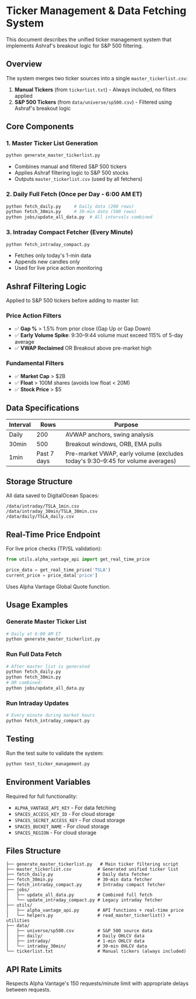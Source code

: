# Ticker Management & Data Fetching System

This document describes the unified ticker management system that implements Ashraf's breakout logic for S&P 500 filtering.

## Overview

The system merges two ticker sources into a single `master_tickerlist.csv`:

1. **Manual Tickers** (from `tickerlist.txt`) - Always included, no filters applied
2. **S&P 500 Tickers** (from `data/universe/sp500.csv`) - Filtered using Ashraf's breakout logic

## Core Components

### 1. Master Ticker List Generation
```bash
python generate_master_tickerlist.py
```
- Combines manual and filtered S&P 500 tickers
- Applies Ashraf filtering logic to S&P 500 stocks
- Outputs `master_tickerlist.csv` (used by all fetchers)

### 2. Daily Full Fetch (Once per Day - 6:00 AM ET)
```bash
python fetch_daily.py     # Daily data (200 rows)
python fetch_30min.py     # 30-min data (500 rows) 
python jobs/update_all_data.py  # All intervals combined
```

### 3. Intraday Compact Fetcher (Every Minute)
```bash
python fetch_intraday_compact.py
```
- Fetches only today's 1-min data
- Appends new candles only
- Used for live price action monitoring

## Ashraf Filtering Logic

Applied to S&P 500 tickers before adding to master list:

### Price Action Filters
- ✅ **Gap %** > 1.5% from prior close (Gap Up or Gap Down)
- ✅ **Early Volume Spike**: 9:30–9:44 volume must exceed 115% of 5-day average
- ✅ **VWAP Reclaimed** OR Breakout above pre-market high

### Fundamental Filters
- ✅ **Market Cap** > $2B
- ✅ **Float** > 100M shares (avoids low float < 20M)
- ✅ **Stock Price** > $5

## Data Specifications

| Interval | Rows | Purpose |
|----------|------|---------|
| Daily | 200 | AVWAP anchors, swing analysis |
| 30min | 500 | Breakout windows, ORB, EMA pulls |
| 1min | Past 7 days | Pre-market VWAP, early volume (excludes today's 9:30–9:45 for volume averages) |

## Storage Structure

All data saved to DigitalOcean Spaces:
```
/data/intraday/TSLA_1min.csv
/data/intraday_30min/TSLA_30min.csv  
/data/daily/TSLA_daily.csv
```

## Real-Time Price Endpoint

For live price checks (TP/SL validation):
```python
from utils.alpha_vantage_api import get_real_time_price

price_data = get_real_time_price('TSLA')
current_price = price_data['price']
```

Uses Alpha Vantage Global Quote function.

## Usage Examples

### Generate Master Ticker List
```bash
# Daily at 6:00 AM ET
python generate_master_tickerlist.py
```

### Run Full Data Fetch
```bash
# After master list is generated
python fetch_daily.py
python fetch_30min.py 
# OR combined:
python jobs/update_all_data.py
```

### Run Intraday Updates
```bash
# Every minute during market hours
python fetch_intraday_compact.py
```

## Testing

Run the test suite to validate the system:
```bash
python test_ticker_management.py
```

## Environment Variables

Required for full functionality:
- `ALPHA_VANTAGE_API_KEY` - For data fetching
- `SPACES_ACCESS_KEY_ID` - For cloud storage
- `SPACES_SECRET_ACCESS_KEY` - For cloud storage  
- `SPACES_BUCKET_NAME` - For cloud storage
- `SPACES_REGION` - For cloud storage

## Files Structure

```
├── generate_master_tickerlist.py   # Main ticker filtering script
├── master_tickerlist.csv          # Generated unified ticker list
├── fetch_daily.py                 # Daily data fetcher
├── fetch_30min.py                 # 30-min data fetcher  
├── fetch_intraday_compact.py      # Intraday compact fetcher
├── jobs/
│   ├── update_all_data.py         # Combined full fetch
│   └── update_intraday_compact.py # Legacy intraday fetcher
├── utils/
│   ├── alpha_vantage_api.py       # API functions + real-time price
│   └── helpers.py                 # read_master_tickerlist() + utilities
├── data/
│   ├── universe/sp500.csv         # S&P 500 source data
│   ├── daily/                     # Daily OHLCV data
│   ├── intraday/                  # 1-min OHLCV data
│   └── intraday_30min/            # 30-min OHLCV data
└── tickerlist.txt                 # Manual tickers (always included)
```

## API Rate Limits

Respects Alpha Vantage's 150 requests/minute limit with appropriate delays between requests.